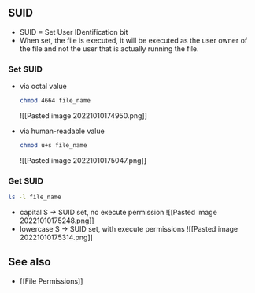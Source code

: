 ## SUID

- SUID = Set User IDentification bit
- When set, the file is executed, it will be executed as the user owner of the file and not the user that is actually running the file.

### Set SUID

- via octal value
  ```bash
  chmod 4664 file_name
  ```
  ![[Pasted image 20221010174950.png]]

- via human-readable value
  ```bash
  chmod u+s file_name
  ```
  ![[Pasted image 20221010175047.png]]

### Get SUID

```bash
ls -l file_name
```

- capital S -> SUID set, no execute permission
  ![[Pasted image 20221010175248.png]]
- lowercase S -> SUID set, with execute permissions
  ![[Pasted image 20221010175314.png]]

## See also

- [[File Permissions]]
